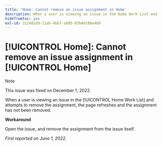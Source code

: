 ```yaml
---
title: 'Home: Cannot remove an issue assignment in Home'
description: When a user is viewing an issue in the Home Work List and attempts to remove the assignment, the page refreshes and the assignment has not been removed.
hidefromtoc: yes
exl-id: 312481d9-11ab-4bbf-a895-93b4dc86e469
---
```

# [!UICONTROL Home]: Cannot remove an issue assignment in [!UICONTROL Home]

>[!NOTE]
>
>This issue was fixed on December 1, 2022.

When a user is viewing an issue in the [!UICONTROL Home Work List] and attempts to remove the assignment, the page refreshes and the assignment has not been removed.

**Workaround**

Open the issue, and remove the assignment from the issue itself.

_First reported on June 1, 2022._
